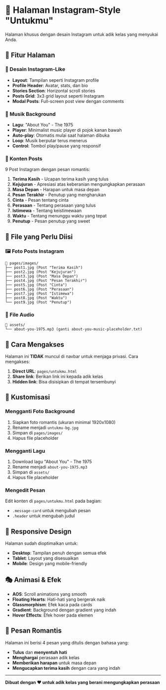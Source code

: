 # 📱 Halaman Instagram-Style "Untukmu"

Halaman khusus dengan desain Instagram untuk adik kelas yang menyukai Anda.

## 🎯 Fitur Halaman

### 📱 Desain Instagram-Like
- **Layout**: Tampilan seperti Instagram profile
- **Profile Header**: Avatar, stats, dan bio
- **Stories Section**: Horizontal scroll stories
- **Posts Grid**: 3x3 grid layout seperti Instagram
- **Modal Posts**: Full-screen post view dengan comments

### 🎵 Musik Background
- **Lagu**: "About You" - The 1975
- **Player**: Minimalist music player di pojok kanan bawah
- **Auto-play**: Otomatis mulai saat halaman dibuka
- **Loop**: Musik berputar terus menerus
- **Control**: Tombol play/pause yang responsif

### 💌 Konten Posts
9 Post Instagram dengan pesan romantis:
1. **Terima Kasih** - Ucapan terima kasih yang tulus
2. **Kejujuran** - Apresiasi atas keberanian mengungkapkan perasaan
3. **Masa Depan** - Harapan untuk masa depan
4. **Pesan Terakhir** - Penutup yang mengharukan
5. **Cinta** - Pesan tentang cinta
6. **Perasaan** - Tentang perasaan yang tulus
7. **Istimewa** - Tentang keistimewaan
8. **Waktu** - Tentang menunggu waktu yang tepat
9. **Penutup** - Pesan penutup yang sweet

## 📁 File yang Perlu Diisi

### 🖼️ Foto Posts Instagram
```
📁 pages/images/
├── post1.jpg (Post "Terima Kasih")
├── post2.jpg (Post "Kejujuran")
├── post3.jpg (Post "Masa Depan")
├── post4.jpg (Post "Pesan Terakhir")
├── post5.jpg (Post "Cinta")
├── post6.jpg (Post "Perasaan")
├── post7.jpg (Post "Istimewa")
├── post8.jpg (Post "Waktu")
└── post9.jpg (Post "Penutup")
```

### 🎵 File Audio
```
📁 assets/
└── about-you-1975.mp3 (ganti about-you-music-placeholder.txt)
```

## 🔗 Cara Mengakses

Halaman ini **TIDAK** muncul di navbar untuk menjaga privasi. Cara mengakses:

1. **Direct URL**: `pages/untukmu.html`
2. **Share link**: Berikan link ini kepada adik kelas
3. **Hidden link**: Bisa disisipkan di tempat tersembunyi

## 🎨 Kustomisasi

### Mengganti Foto Background
1. Siapkan foto romantis (ukuran minimal 1920x1080)
2. Rename menjadi `untukmu-bg.jpg`
3. Simpan di `pages/images/`
4. Hapus file placeholder

### Mengganti Lagu
1. Download lagu "About You" - The 1975
2. Rename menjadi `about-you-1975.mp3`
3. Simpan di `assets/`
4. Hapus file placeholder

### Mengedit Pesan
Edit konten di `pages/untukmu.html` pada bagian:
- `.message-card` untuk mengubah pesan
- `.header` untuk mengubah judul

## 📱 Responsive Design

Halaman sudah dioptimalkan untuk:
- **Desktop**: Tampilan penuh dengan semua efek
- **Tablet**: Layout yang disesuaikan
- **Mobile**: Design yang mobile-friendly

## 🎭 Animasi & Efek

- **AOS**: Scroll animations yang smooth
- **Floating Hearts**: Hati-hati yang bergerak naik
- **Glassmorphism**: Efek kaca pada cards
- **Gradient**: Background dengan gradient yang indah
- **Hover Effects**: Efek hover pada elemen

## 💝 Pesan Romantis

Halaman ini berisi 4 pesan yang ditulis dengan bahasa yang:
- **Tulus** dan **menyentuh hati**
- **Menghargai** perasaan adik kelas
- **Memberikan harapan** untuk masa depan
- **Mengucapkan terima kasih** dengan cara yang indah

---

**Dibuat dengan ❤️ untuk adik kelas yang berani mengungkapkan perasaan**
